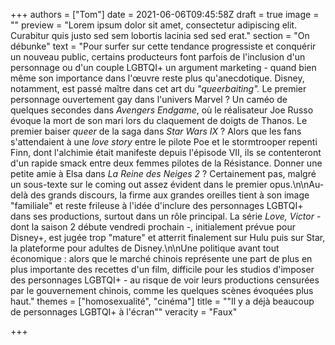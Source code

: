 +++
authors = ["Tom"]
date = 2021-06-06T09:45:58Z
draft = true
image = ""
preview = "Lorem ipsum dolor sit amet, consectetur adipiscing elit. Curabitur quis justo sed sem lobortis lacinia sed sed erat."
section = "On débunke"
text = "Pour surfer sur cette tendance progressiste et conquérir un nouveau public, certains producteurs font parfois de l'inclusion d'un personnage ou d'un couple LGBTQI+ un argument marketing - quand bien même son importance dans l'œuvre reste plus qu'anecdotique. Disney, notamment, est passé maître dans cet art du _\"queerbaiting\"._ Le premier personnage ouvertement gay dans l'univers Marvel ? Un caméo de quelques secondes dans _Avengers Endgame_, où le réalisateur Joe Russo évoque la mort de son mari lors du claquement de doigts de Thanos. Le premier baiser _queer_ de la saga dans _Star Wars IX_ ? Alors que les fans s'attendaient à une _love story_ entre le pilote Poe et le stormtrooper repenti Finn, dont l'alchimie était manifeste depuis l'épisode VII, ils se contenteront d'un rapide smack entre deux femmes pilotes de la Résistance. Donner une petite amie à Elsa dans _La Reine des Neiges 2_ ? Certainement pas, malgré un sous-texte sur le coming out assez évident dans le premier opus.\n\nAu-delà des grands discours, la firme aux grandes oreilles tient à son image \"familiale\" et reste frileuse à l'idée d'inclure des personnages LGBTQI+ dans ses productions, surtout dans un rôle principal. La série _Love, Victor_ - dont la saison 2 débute vendredi prochain -, initialement prévue pour Disney+, est jugée trop \"mature\" et atterrit finalement sur Hulu puis sur Star, la plateforme pour adultes de Disney.\n\nUne politique avant tout économique : alors que le marché chinois représente une part de plus en plus importante des recettes d'un film, difficile pour les studios d'imposer des personnages LGBTQI+ - au risque de voir leurs productions censurées par le gouvernement chinois, comme les quelques scènes évoquées plus haut."
themes = ["homosexualité", "cinéma"]
title = "\"Il y a déjà beaucoup de personnages LGBTQI+ à l'écran\""
veracity = "Faux"

+++
